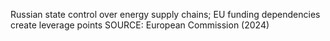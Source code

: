 Russian state control over energy supply chains; EU funding dependencies create leverage points
SOURCE: European Commission (2024)